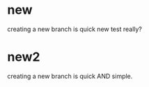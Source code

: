 # new
creating a new branch is quick
new test
really?
# new2
creating a new branch is quick AND simple.
